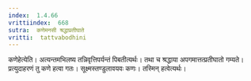 ```yaml
---
index:  1.4.66
vrittiindex:  668
sutra:  कणेमनसी श्रद्धाप्रतीघाते
vritti:  tattvabodhini 
---
```


कणेहेत्येति। अत्यन्तमभिलष्य तन्निवृत्तिपर्यन्तं पिबतीत्यर्थः। तथा च श्रद्धाया अपगमात्तत्प्रतीघातो गम्यते। प्रत्युदाहरणं तु कणे हत्वा गतः। सूक्ष्मस्तण्डुलावयवः कणः। तस्मिन् हत्वेत्यर्थः।

